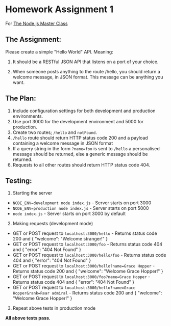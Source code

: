 # Homework Assignment 1
For [The Node.js Master Class](https://pirple.thinkific.com)

## The Assignment:

Please create a simple "Hello World" API. Meaning:

1. It should be a RESTful JSON API that listens on a port of your choice.

2. When someone posts anything to the route /hello, you should return a welcome message, in JSON format. This message can be anything you want.

## The Plan:

1. Include configuration settings for both development and production environments.
2. Use port 3000 for the development environment and 5000 for production.
3. Create two routes; `/hello` and `notFound`.
4. `/hello` route should return HTTP status code 200 and a payload containing a welcome message in JSON format
5. If a query string in the form `?name=foo` is sent to `/hello` a personalised message should be returned, else a generic message should be returned.
6. Requests to all other routes should return HTTP status code 404.

## Testing:

1. Starting the server
- `NODE_ENV=development node index.js` - Server starts on port 3000
- `NODE_ENV=production node index.js`  - Server starts on port 5000
- `node index.js`                      - Server starts on port 3000 by default

2. Making requests (development mode)
- GET or POST request to `localhost:3000/hello` - Returns status code 200 and { "welcome": "Welcome stranger!" }
- GET or POST request to `localhost:3000/foo` - Returns status code 404 and { "error": "404 Not Found" }
- GET or POST request to `localhost:3000/hello/foo` - Returns status code 404 and { "error": "404 Not Found" }
- GET or POST request to `localhost:3000/hello?name=Grace Hopper` - Returns status code 200 and { "welcome": "Welcome Grace Hopper!" }
- GET or POST request to `localhost:3000/foo?name=Grace Hopper` - Returns status code 404 and { "error": "404 Not Found" }
- GET or POST request to `localhost:3000/hello?name=Grace Hopper&rank=Rear admiral` - Returns status code 200 and { "welcome": "Welcome Grace Hopper!" }

3. Repeat above tests in production mode

**All above tests pass.**
